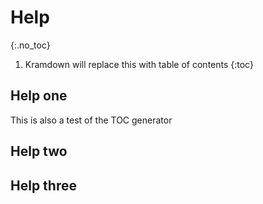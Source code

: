 # Help
{:.no_toc}

1. Kramdown will replace this with table of contents
{:toc}

## Help one

This is also a test of the TOC generator

## Help two

## Help three

